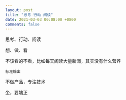 ```yaml
---
layout: post
title: "思考-行动-阅读"
date: 2021-03-03 00:08:00 +0800
comments: false
---
```




思考、行动、阅读

想、做、看


不该看的不看，比如每天阅读大量新闻，其实没有什么营养


```
标准输出
```

不做产品，专注技术

坐，要端正